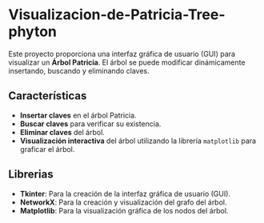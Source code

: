 ﻿# Visualizacion-de-Patricia-Tree-phyton
Este proyecto proporciona una interfaz gráfica de usuario (GUI) para visualizar un **Árbol Patricia**. El árbol se puede modificar dinámicamente insertando, buscando y eliminando claves.

## Características
- **Insertar claves** en el árbol Patricia.
- **Buscar claves** para verificar su existencia.
- **Eliminar claves** del árbol.
- **Visualización interactiva** del árbol utilizando la librería `matplotlib` para graficar el árbol.
  
## Librerias
- **Tkinter**: Para la creación de la interfaz gráfica de usuario (GUI).
- **NetworkX**: Para la creación y visualización del grafo del árbol.
- **Matplotlib**: Para la visualización gráfica de los nodos del árbol.
